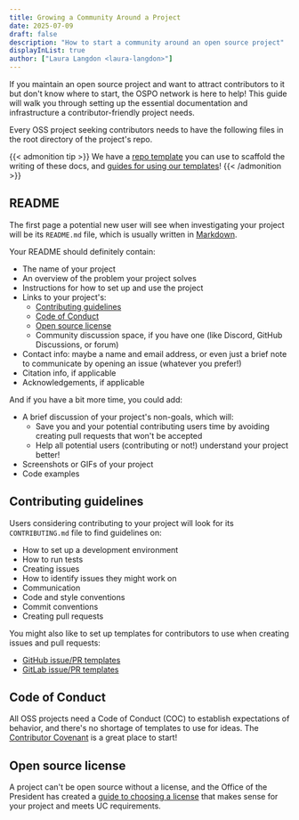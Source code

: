 ```yaml
---
title: Growing a Community Around a Project
date: 2025-07-09
draft: false
description: "How to start a community around an open source project"
displayInList: true
author: ["Laura Langdon <laura-langdon>"]
---
```


If you maintain an open source project and want to attract contributors to it but don't know where to start, the OSPO network is here to help! This guide will walk you through setting up the essential documentation and infrastructure a contributor-friendly project needs.

Every OSS project seeking contributors needs to have the following files in the root directory of the project's repo.

{{< admonition tip >}}
We have a [repo template](🚧) you can use to scaffold the writing of these docs, and [guides for using our templates](./_index.md/#templates)!
{{< /admonition >}}

## README

The first page a potential new user will see when investigating your project will be its `README.md` file, which is usually written in [Markdown](https://www.markdownguide.org/).

Your README should definitely contain:

- The name of your project
- An overview of the problem your project solves
- Instructions for how to set up and use the project
- Links to your project's:
  - [Contributing guidelines](#contributing-guidelines)
  - [Code of Conduct](#code-of-conduct)
  - [Open source license](#open-source-license)
  - Community discussion space, if you have one (like Discord, GitHub Discussions, or forum)
- Contact info: maybe a name and email address, or even just a brief note to communicate by opening an issue (whatever you prefer!)
- Citation info, if applicable
- Acknowledgements, if applicable

And if you have a bit more time, you could add:

- A brief discussion of your project's non-goals, which will:
  - Save you and your potential contributing users time by avoiding creating pull requests that won't be accepted
  - Help all potential users (contributing or not!) understand your project better!
- Screenshots or GIFs of your project
- Code examples

## Contributing guidelines

Users considering contributing to your project will look for its `CONTRIBUTING.md` file to find guidelines on:

- How to set up a development environment
- How to run tests
- Creating issues
- How to identify issues they might work on
- Communication
- Code and style conventions
- Commit conventions
- Creating pull requests

You might also like to set up templates for contributors to use when creating issues and pull requests:

- [GitHub issue/PR templates](https://docs.github.com/en/communities/using-templates-to-encourage-useful-issues-and-pull-requests/about-issue-and-pull-request-templates)
- [GitLab issue/PR templates](https://gitlab.com/gitlab-org/gitlab/-/tree/master/.gitlab/issue_templates)

## Code of Conduct

All OSS projects need a Code of Conduct (COC) to establish expectations of behavior, and there's no shortage of templates to use for ideas. The [Contributor Covenant](https://www.contributor-covenant.org/) is a great place to start!

## Open source license

A project can't be open source without a license, and the Office of the President has created a [guide to choosing a license](https://security.ucop.edu/files/documents/resources/oss-chart-companion.pdf) that makes sense for your project and meets UC requirements.
